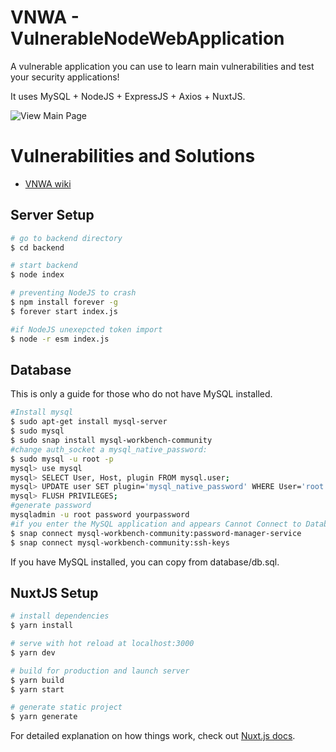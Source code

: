 # VNWA - VulnerableNodeWebApplication

A vulnerable application you can use to learn main vulnerabilities and test your security applications!

 It uses MySQL + NodeJS + ExpressJS + Axios + NuxtJS.

![View Main Page](https://imagizer.imageshack.com/img922/3446/ZhamBh.png)

# Vulnerabilities and Solutions

* [VNWA wiki](https://github.com/SSANCA02/VulnerableNodeWebApplication/wiki)

## Server Setup


```bash
# go to backend directory
$ cd backend

# start backend
$ node index

# preventing NodeJS to crash
$ npm install forever -g
$ forever start index.js

#if NodeJS unexepcted token import
$ node -r esm index.js
```
## Database 

This is only a guide for those who do not have MySQL installed.
```bash
#Install mysql 
$ sudo apt-get install mysql-server
$ sudo mysql
$ sudo snap install mysql-workbench-community
#change auth_socket a mysql_native_password:
$ sudo mysql -u root -p
mysql> use mysql
mysql> SELECT User, Host, plugin FROM mysql.user;
mysql> UPDATE user SET plugin='mysql_native_password' WHERE User='root';
mysql> FLUSH PRIVILEGES;
#generate password
mysqladmin -u root password yourpassword
#if you enter the MySQL application and appears Cannot Connect to Database Sever
$ snap connect mysql-workbench-community:password-manager-service
$ snap connect mysql-workbench-community:ssh-keys

```

If you have MySQL installed, you can copy from database/db.sql.


## NuxtJS Setup

```bash
# install dependencies
$ yarn install

# serve with hot reload at localhost:3000
$ yarn dev

# build for production and launch server
$ yarn build
$ yarn start

# generate static project
$ yarn generate
```

For detailed explanation on how things work, check out [Nuxt.js docs](https://nuxtjs.org).